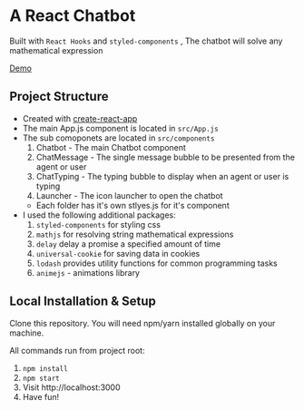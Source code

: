 # A React Chatbot
Built with `React Hooks` and `styled-components` , The chatbot will solve any mathematical expression

[Demo](https://howdy-ai.netlify.app/)

## Project Structure
* Created with [create-react-app](https://reactjs.org/docs/create-a-new-react-app.html)
* The main App.js component is located in `src/App.js`
* The sub comoponets are located in `src/components`
    1. Chatbot - The main Chatbot component
    2. ChatMessage - The single message bubble to be presented from the agent or user
    3. ChatTyping - The typing bubble to display when an agent or user is typing
    4. Launcher - The icon launcher to open the chatbot
    * Each folder has it's own stlyes.js for it's component
* I used the following additional packages:
    1. `styled-components` for styling css
    2. `mathjs` for resolving string mathematical expressions
    3. `delay` delay a promise a specified amount of time
    4. `universal-cookie` for saving data in cookies
    5. `lodash` provides utility functions for common programming tasks
    6. `animejs` - animations library


## Local Installation & Setup
Clone this repository. You will need npm/yarn installed globally on your machine.

All commands run from project root:
1. `npm install`
2. `npm start`
6. Visit http://localhost:3000
7. Have fun!
